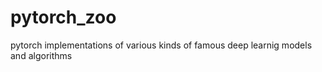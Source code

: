 # pytorch_zoo
pytorch implementations of various kinds of famous deep learnig models and algorithms
